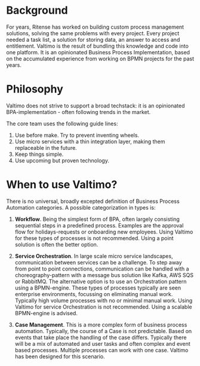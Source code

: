 # Background

For years, Ritense has worked on building custom process management solutions, solving the same problems with every project. Every project needed a task list, a solution for storing data, an answer to access and entitlement. Valtimo is the result of bundling this knowledge and code into one platform. It is an opinionated Business Process Implementation, based on the accumulated experience from working on BPMN projects for the past years.

# Philosophy
Valtimo does not strive to support a broad techstack: it is an opinionated BPA-implementation - often following trends in the market.  

The core team uses the following guide lines: 

1. Use before make. Try to prevent inventing wheels. 
2. Use micro services with a thin integration layer, making them replaceable in the future. 
3. Keep things simple. 
4. Use upcoming but proven technology. 

# When to use Valtimo? 

There is no universal, broadly excepted definition of Business Process Automation categories. A possible categorization in types is: 

1.	**Workflow**. Being the simplest form of BPA, often largely consisting sequential steps in a predefined process. Examples are the approval flow for holidays-requests or onboarding new employees. Using Valtimo for these types of processes is not recommended. Using a point solution is often the better option. 

2.	**Service Orchestration**. In large scale micro service landscapes, communication between services can be a challenge. To step away from point to point connections, communication can be handled with a choreography-pattern with a message bus solution like Kafka, AWS SQS or RabbitMQ. The alternative option is to use an Orchestration pattern using a BPMN-engine. These types of processes typically are seen enterprise environments, focussing on eliminating manual work. Typically high volume processes with no or minimal manual work. Using Valtimo for service Orchestration is not recommended. Using a scalable BPMN-engine is advised. 

3.	**Case Management**. This is a more complex form of business process automation. Typically, the course of a Case is not predictable. Based on events that take place the handling of the case differs. Typically there will be a mix of automated and user tasks and often complex and event based processes. Multiple processes can work with one case. Valtimo has been designed for this scenario. 

